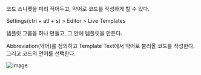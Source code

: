 코드 스니펫을 미리 적어두고, 약어로 코드를 작성하게 할 수 있다.

Settings(ctrl + atl + s) > Editor > Live Templates

템플릿 그룹을 하나 만들고, 그 안에 템플릿을 만든다.

Abbreviation(약어)를 정의하고 Template Text에서 약어로 불러올 코드를 작성한다.
그리고 코드의 언어를 선택한다.

![image](https://github.com/user-attachments/assets/49431c4f-90c4-4247-8e4d-f43464b8e388)
